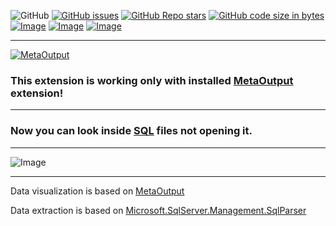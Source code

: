 ![GitHub](https://img.shields.io/github/license/viacheslav-lozinskyi/Preview-SQL)
[![GitHub issues](https://img.shields.io/github/issues/viacheslav-lozinskyi/Preview-SQL)](https://github.com/viacheslav-lozinskyi/Preview-SQL/issues)
[![GitHub Repo stars](https://img.shields.io/github/stars/viacheslav-lozinskyi/Preview-SQL)](https://github.com/viacheslav-lozinskyi/Preview-SQL/stargazers)
[![GitHub code size in bytes](https://img.shields.io/github/languages/code-size/viacheslav-lozinskyi/Preview-SQL)](https://github.com/viacheslav-lozinskyi/Preview-SQL)
[![Image](https://img.shields.io/badge/VS-2022-blueviolet)](https://marketplace.visualstudio.com/items?itemName=ViacheslavLozinskyi.MetaOutput-2022)
[![Image](https://img.shields.io/badge/VS-2019-blueviolet)](https://marketplace.visualstudio.com/items?itemName=ViacheslavLozinskyi.MetaOutput-2019)
[![Image](https://img.shields.io/badge/VS-2017-blueviolet)](https://marketplace.visualstudio.com/items?itemName=ViacheslavLozinskyi.MetaOutput-2019)

---

[![MetaOutput](https://www.metaoutput.net/_functions/watch?nolocation=true&utm_source=github.com&utm_medium=referral&utm_campaign=view-on-github&utm_term=2022-02-09&utm_content=Preview-SQL&source=GITHUB&size=128x128&project=Preview-SQL&url=https://github.com/viacheslav-lozinskyi/Preview-SQL)](https://www.metaoutput.net/)

### This extension is working only with installed [MetaOutput](https://www.metaoutput.net/) extension!

---

### Now you can look inside [SQL](https://en.wikipedia.org/wiki/SQL) files not opening it.

---

![Image](https://viacheslav-lozinskyi.github.io/Preview-SQL/resource/video/Presentation1.gif)

---

Data visualization is based on [MetaOutput](https://www.metaoutput.net/)

Data extraction is based on [Microsoft.SqlServer.Management.SqlParser](https://www.nuget.org/packages/Microsoft.SqlServer.Management.SqlParser/)
